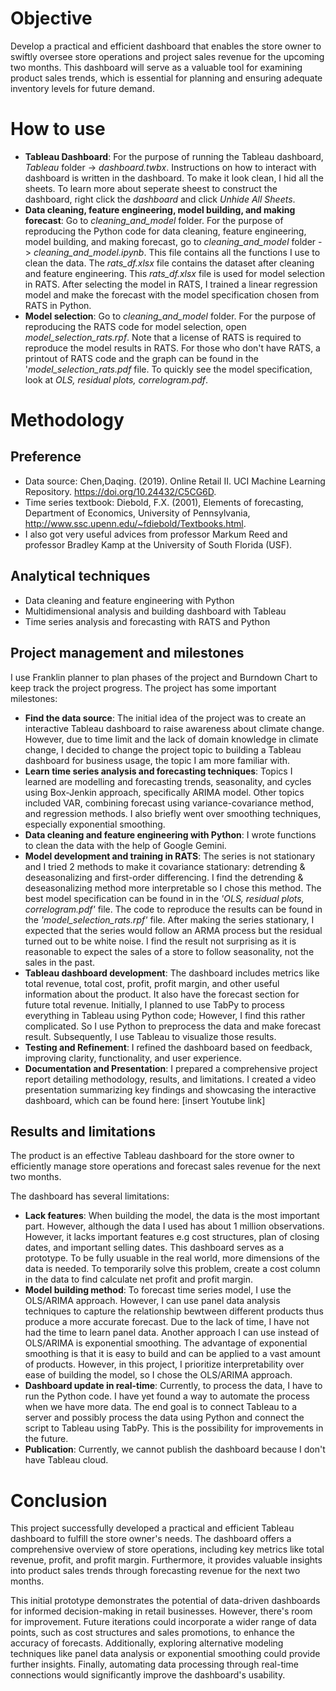 # Objective
Develop a practical and efficient dashboard that enables the store owner to swiftly oversee store operations and project sales revenue for the upcoming two months. This dashboard will serve as a valuable tool for examining product sales trends, which is essential for planning and ensuring adequate inventory levels for future demand.

# How to use
* **Tableau Dashboard**: For the purpose of running the Tableau dashboard, *Tableau* folder -> *dashboard.twbx*. Instructions on how to interact with dashboard is written in the dashboard. To make it look clean, I hid all the sheets. To learn more about seperate sheest to construct the dashboard, right click the *dashboard* and click *Unhide All Sheets*.
* **Data cleaning, feature engineering, model building, and making forecast**: Go to *cleaning_and_model* folder. For the purpose of reproducing the Python code for data cleaning, feature engineering, model building, and making forecast, go to *cleaning_and_model* folder -> *cleaning_and_model.ipynb*. This file contains all the functions I use to clean the data. The *rats_df.xlsx* file contains the dataset after cleaning and feature engineering. This *rats_df.xlsx* file is used for model selection in RATS. After selecting the model in RATS, I trained a linear regression model and make the forecast with the model specification chosen from RATS in Python.
* **Model selection**: Go to *cleaning_and_model* folder. For the purpose of reproducing the RATS code for model selection, open *model_selection_rats.rpf*. Note that a license of RATS is required to reproduce the model results in RATS. For those who don't have RATS, a printout of RATS code and the graph can be found in the '*model_selection_rats.pdf* file. To quickly see the model specification, look at *OLS, residual plots, correlogram.pdf*. 


# Methodology
## Preference
* Data source: Chen,Daqing. (2019). Online Retail II. UCI Machine Learning Repository. https://doi.org/10.24432/C5CG6D.
* Time series textbook: Diebold, F.X. (2001), Elements of forecasting, Department of Economics, University of Pennsylvania, http://www.ssc.upenn.edu/~fdiebold/Textbooks.html.
* I also got very useful advices from professor Markum Reed and professor Bradley Kamp at the University of South Florida (USF).
## Analytical techniques
* Data cleaning and feature engineering with Python
* Multidimensional analysis and building dashboard with Tableau
* Time series analysis and forecasting with RATS and Python

## Project management and milestones
I use Franklin planner to plan phases of the project and Burndown Chart to keep track the project progress. The project has some important milestones:
* **Find the data source**: The initial idea of the project was to create an interactive Tableau dashboard to raise awareness about climate change. However, due to time limit and the lack of domain knowledge in climate change, I decided to change the project topic to building a Tableau dashboard for business usage, the topic I am more familiar with.
* **Learn time series analysis and forecasting techniques**: Topics I learned are modelling and forecasting trends, seasonality, and cycles using Box-Jenkin approach, specifically ARIMA model. Other topics included VAR, combining forecast using variance-covariance method, and regression methods. I also briefly went over smoothing techniques, especially exponential smoothing.
* **Data cleaning and feature engineering with Python**: I wrote functions to clean the data with the help of Google Gemini.
* **Model development and training in RATS**: The series is not stationary and I tried 2 methods to make it covariance stationary: detrending & deseasonalizing and first-order differencing. I find the detrending & deseasonalizing method more interpretable so I chose this method. The best model specification can be found in in the *'OLS, residual plots, correlogram.pdf'* file. The code to reproduce the results can be found in the *'model_selection_rats.rpf'* file. After making the series stationary, I expected that the series would follow an ARMA process but the residual turned out to be white noise. I find the result not surprising as it is reasonable to expect the sales of a store to follow seasonality, not the sales in the past.
* **Tableau dashboard development**: The dashboard includes metrics like total revenue, total cost, profit, profit margin, and other useful information about the product. It also have the forecast section for future total revenue. Initially, I planned to use TabPy to process everything in Tableau using Python code; However, I find this rather complicated. So I use Python to preprocess the data and make forecast result. Subsequently, I use Tableau to visualize those results.
* **Testing and Refinement**: I refined the dashboard based on feedback, improving clarity, functionality, and user experience.
* **Documentation and Presentation**: I prepared a comprehensive project report detailing methodology, results, and limitations. I created a video presentation summarizing key findings and showcasing the interactive dashboard, which can be found here: [insert Youtube link]

## Results and limitations
The product is an effective Tableau dashboard for the store owner to efficiently manage store operations and forecast sales revenue for the next two months.

The dashboard has several limitations:
* **Lack features**: When building the model, the data is the most important part. However, although the data I used has about 1 million observations. However, it lacks important features e.g cost structures, plan of closing dates, and important selling dates. This dashboard serves as a prototype. To be fully usuable in the real world, more dimensions of the data is needed. To temporarily solve this problem, create a cost column in the data to find calculate net profit and profit margin.
* **Model building method**: To forecast time series model, I use the OLS/ARIMA approach. However, I can use panel data analysis techniques to capture the relationship bewtween different products thus produce a more accurate forecast. Due to the lack of time, I have not had the time to learn panel data. Another approach I can use instead of OLS/ARIMA is exponential smoothing. The advantage of exponential smoothing is that it is easy to build and can be applied to a vast amount of products. However, in this project, I prioritize interpretability over ease of building the model, so I chose the OLS/ARIMA approach.
* **Dashboard update in real-time**: Currently, to process the data, I have to run the Python code. I have yet found a way to automate the process when we have more data. The end goal is to connect Tableau to a server and possibly process the data using Python and connect the script to Tableau using TabPy. This is the possibility for improvements in the future.
* **Publication**: Currently, we cannot publish the dashboard because I don't have Tableau cloud.

# Conclusion
This project successfully developed a practical and efficient Tableau dashboard to  fulfill the store owner's needs. The dashboard offers a comprehensive overview of store operations, including key metrics like total revenue, profit, and profit margin.  Furthermore, it provides valuable insights into product sales trends through  forecasting revenue for the next two months.

This initial prototype demonstrates the potential of data-driven dashboards for informed decision-making in retail businesses. However, there's  room for improvement.  Future iterations could incorporate a wider range of data  points, such as cost structures and sales promotions, to enhance the accuracy of  forecasts. Additionally, exploring alternative modeling techniques like panel data  analysis or exponential smoothing could provide further insights. Finally, automating  data processing through real-time connections would significantly improve the  dashboard's usability.


